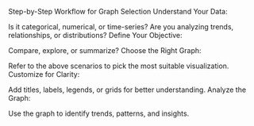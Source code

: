 Step-by-Step Workflow for Graph Selection
Understand Your Data:

Is it categorical, numerical, or time-series?
Are you analyzing trends, relationships, or distributions?
Define Your Objective:

Compare, explore, or summarize?
Choose the Right Graph:

Refer to the above scenarios to pick the most suitable visualization.
Customize for Clarity:

Add titles, labels, legends, or grids for better understanding.
Analyze the Graph:

Use the graph to identify trends, patterns, and insights.
